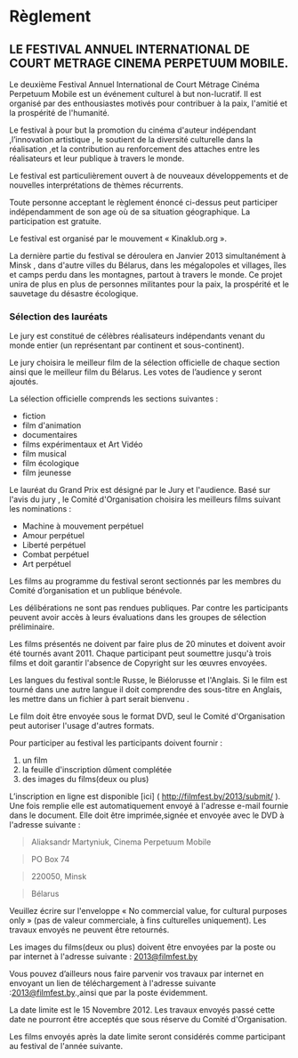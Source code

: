 Règlement
===================

LE FESTIVAL ANNUEL INTERNATIONAL DE COURT METRAGE CINEMA PERPETUUM MOBILE.
---------------

Le deuxième Festival Annuel International de Court Métrage Cinéma Perpetuum Mobile est un événement culturel à but non-lucratif. Il est organisé par des enthousiastes motivés pour contribuer à la paix, l'amitié et la prospérité de l'humanité.

Le festival à pour but la promotion du cinéma d'auteur indépendant ,l’innovation artistique , le soutient de la diversité culturelle dans la réalisation ,et la contribution au renforcement des attaches entre les réalisateurs et leur publique à travers le monde.

Le festival est particulièrement ouvert à de nouveaux développements et de nouvelles interprétations de thèmes récurrents.

Toute personne acceptant le règlement énoncé ci-dessus peut participer indépendamment de son age où de sa situation géographique. La participation est gratuite.

Le festival est organisé par le mouvement « Kinaklub.org ».

La dernière partie du festival se déroulera en Janvier 2013 simultanément à Minsk , dans d'autre villes du Bélarus, dans les mégalopoles et villages, îles et camps perdu dans les montagnes, partout à travers le monde. Ce projet unira de plus en plus de personnes militantes pour la paix, la prospérité et le sauvetage du désastre écologique.

### Sélection des lauréats

Le jury est constitué de célèbres réalisateurs indépendants venant du monde entier (un représentant par continent et sous-continent).

Le jury choisira le meilleur film de la sélection officielle de chaque section ainsi que le meilleur film du Bélarus. Les votes de l’audience y seront ajoutés.

La sélection officielle comprends les sections suivantes :

* fiction
* film d'animation
* documentaires
* films expérimentaux et Art Vidéo
* film musical
* film écologique
* film jeunesse

Le lauréat du Grand Prix est désigné par le Jury et l'audience.
Basé sur l'avis du jury , le Comité d'Organisation choisira les meilleurs films suivant les nominations :

* Machine à mouvement perpétuel
* Amour perpétuel
* Liberté perpétuel
* Combat perpétuel
* Art perpétuel

Les films au programme du festival seront sectionnés par les membres du Comité d’organisation et un publique bénévole.

Les délibérations ne sont pas rendues publiques. Par contre les participants peuvent avoir accès à leurs évaluations dans les groupes de sélection préliminaire.

Les films présentés ne doivent par faire plus de 20 minutes et doivent avoir été tournés avant 2011.
Chaque participant peut soumettre jusqu'à trois films et doit garantir l'absence de Copyright sur les œuvres envoyées.

Les langues du festival sont:le Russe, le Biélorusse et l'Anglais. Si le film est tourné dans une autre langue il doit comprendre des sous-titre en Anglais, les mettre dans un fichier à part serait bienvenu .

Le film doit être envoyée sous le format DVD, seul le Comité d'Organisation peut autoriser l'usage d'autres formats.

Pour participer au festival les participants doivent fournir :
1. un film
2. la feuille d'inscription dûment complétée
3. des images du films(deux ou plus)

L’inscription en ligne est disponible [ici] ( http://filmfest.by/2013/submit/ ).
Une fois remplie elle est automatiquement envoyé à l'adresse e-mail fournie dans le document.
Elle doit être imprimée,signée et envoyée avec le DVD à l'adresse suivante :

> Aliaksandr Martyniuk, Cinema Perpetuum Mobile

> PO Box 74

> 220050, Minsk

> Bélarus

Veuillez écrire sur l'enveloppe « No commercial value, for cultural purposes only » (pas de valeur commerciale, à fins culturelles uniquement). Les travaux envoyés ne peuvent être retournés.


Les images du films(deux ou plus) doivent être envoyées par la poste ou par internet à l'adresse suivante : 2013@filmfest.by

Vous pouvez d’ailleurs nous faire parvenir vos travaux par internet en envoyant un lien de téléchargement à l'adresse suivante :2013@filmfest.by.,ainsi que par la poste évidemment.

La date limite est le 15 Novembre 2012. Les travaux envoyés passé cette date ne pourront être acceptés que sous réserve du Comité d'Organisation.

Les films envoyés après la date limite seront considérés comme participant au festival de l'année suivante.

